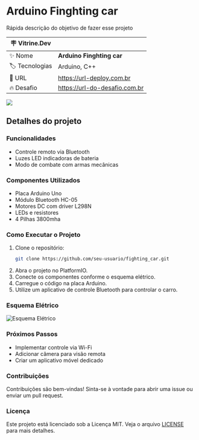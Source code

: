# Arduino Finghting car

Rápida descrição do objetivo de fazer esse projeto

| :placard: Vitrine.Dev |     |
| -------------  | --- |
| :sparkles: Nome        | **Arduino Finghting car**
| :label: Tecnologias | Arduino, C++
| :rocket: URL         | https://url-deploy.com.br
| :fire: Desafio     | https://url-do-desafio.com.br

<!-- Inserir imagem com a #vitrinedev ao final do link -->
![](https://photos.fife.usercontent.google.com/pw/AP1GczOkgoeFg5LEE9nIu3hID9DWMyxdFAEN74Tzv0xAyR-Wj5rCGxHeS9e4uQ=w820-h615-s-no-gm?authuser=1#vitrinedev)

## Detalhes do projeto


### Funcionalidades

- Controle remoto via Bluetooth
- Luzes LED indicadoras de bateria
- Modo de combate com armas mecânicas

### Componentes Utilizados

- Placa Arduino Uno
- Módulo Bluetooth HC-05
- Motores DC com driver L298N
- LEDs e resistores
- 4 Pilhas 3800mha

### Como Executar o Projeto

1. Clone o repositório:
    ```sh
    git clone https://github.com/seu-usuario/fighting_car.git
    ```
2. Abra o projeto no PlatformIO.
3. Conecte os componentes conforme o esquema elétrico.
4. Carregue o código na placa Arduino.
5. Utilize um aplicativo de controle Bluetooth para controlar o carro.

### Esquema Elétrico

![Esquema Elétrico](https://via.placeholder.com/800x400.png?text=Esquema+Elétrico)

### Próximos Passos

- Implementar controle via Wi-Fi
- Adicionar câmera para visão remota
- Criar um aplicativo móvel dedicado

### Contribuições

Contribuições são bem-vindas! Sinta-se à vontade para abrir uma issue ou enviar um pull request.

### Licença

Este projeto está licenciado sob a Licença MIT. Veja o arquivo [LICENSE](LICENSE) para mais detalhes.
